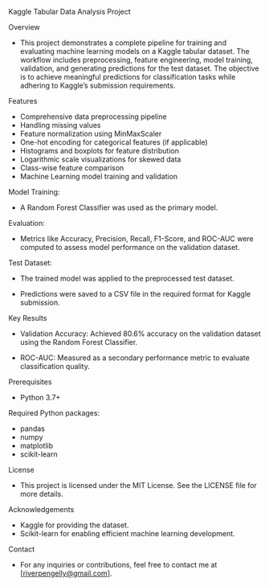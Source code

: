 Kaggle Tabular Data Analysis Project

Overview

* This project demonstrates a complete pipeline for training and evaluating machine learning models on a Kaggle tabular dataset. The workflow includes preprocessing, feature engineering, model training, validation, and generating predictions for the test dataset. The objective is to achieve meaningful predictions for classification tasks while adhering to Kaggle’s submission requirements.

Features

* Comprehensive data preprocessing pipeline
* Handling missing values
* Feature normalization using MinMaxScaler
* One-hot encoding for categorical features (if applicable)
* Histograms and boxplots for feature distribution
* Logarithmic scale visualizations for skewed data
* Class-wise feature comparison
* Machine Learning model training and validation

Model Training:
* A Random Forest Classifier was used as the primary model.

Evaluation:
* Metrics like Accuracy, Precision, Recall, F1-Score, and ROC-AUC were computed to assess model performance on the validation dataset.

Test Dataset:
* The trained model was applied to the preprocessed test dataset.

* Predictions were saved to a CSV file in the required format for Kaggle submission.

Key Results

* Validation Accuracy: Achieved 80.6% accuracy on the validation dataset using the Random Forest Classifier.

* ROC-AUC: Measured as a secondary performance metric to evaluate classification quality.

Prerequisites
* Python 3.7+

Required Python packages:
* pandas
* numpy
* matplotlib
* scikit-learn

License
* This project is licensed under the MIT License. See the LICENSE file for more details.

Acknowledgements
* Kaggle for providing the dataset.
* Scikit-learn for enabling efficient machine learning development.

Contact
* For any inquiries or contributions, feel free to contact me at [riverpengelly@gmail.com].
